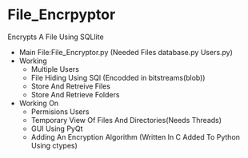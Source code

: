# File_Encrpyptor
 Encrypts A File Using SQLlite
- Main File:File_Encryptor.py (Needed Files database.py Users.py)
- Working
	- Multiple Users
	- File Hiding Using SQl (Encodded in bitstreams(blob))
	- Store And Retreive Files
  - Store And Retrieve Folders
- Working On
    - Permisions Users
    - Temporary View Of Files And Directories(Needs Threads)
    - GUI Using PyQt
    - Adding An Encryption Algorithm (Written In C Added To Python Using ctypes)

